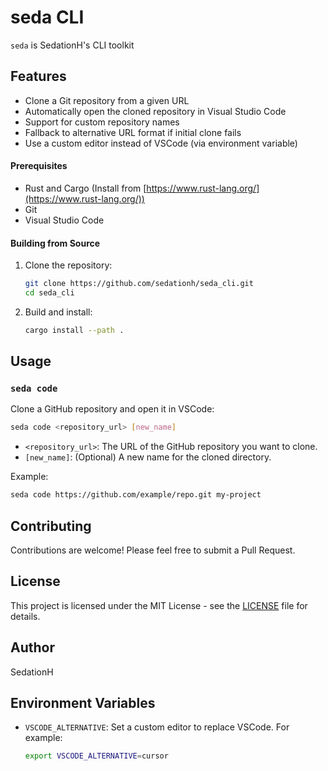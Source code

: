 # seda CLI

`seda` is SedationH's CLI toolkit

## Features

- Clone a Git repository from a given URL
- Automatically open the cloned repository in Visual Studio Code
- Support for custom repository names
- Fallback to alternative URL format if initial clone fails
- Use a custom editor instead of VSCode (via environment variable)

#### Prerequisites

- Rust and Cargo (Install from [https://www.rust-lang.org/](https://www.rust-lang.org/))
- Git
- Visual Studio Code

#### Building from Source

1. Clone the repository:
   ```bash
   git clone https://github.com/sedationh/seda_cli.git
   cd seda_cli
   ```

2. Build and install:
   ```bash
   cargo install --path .
   ```

## Usage

### `seda code`

Clone a GitHub repository and open it in VSCode:

```bash
seda code <repository_url> [new_name]
```

- `<repository_url>`: The URL of the GitHub repository you want to clone.
- `[new_name]`: (Optional) A new name for the cloned directory.

Example:
```bash
seda code https://github.com/example/repo.git my-project
```

## Contributing

Contributions are welcome! Please feel free to submit a Pull Request.

## License

This project is licensed under the MIT License - see the [LICENSE](LICENSE) file for details.

## Author

SedationH

## Environment Variables

- `VSCODE_ALTERNATIVE`: Set a custom editor to replace VSCode. For example:
  ```sh
  export VSCODE_ALTERNATIVE=cursor
  ```